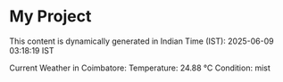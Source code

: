 # My Project

This content is dynamically generated in Indian Time (IST): 2025-06-09 03:18:19 IST


Current Weather in Coimbatore:
Temperature: 24.88 °C
Condition: mist
